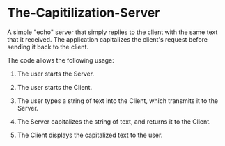 # The-Capitilization-Server
A simple "echo" server that simply replies to the client with the same text that it received. 
The application capitalizes the client's request before sending it back to the client.

The code allows the following usage:

1) The user starts the Server.

2) The user starts the Client.

3) The user types a string of text into the Client, which transmits it to the Server.

4) The Server capitalizes the string of text, and returns it to the Client.

5) The Client displays the capitalized text to the user.


